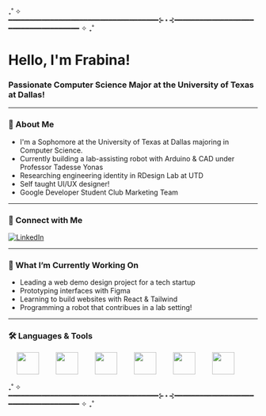 ₊˚ ✧ ━━━━━━━━━━━━━━━━━━━━━━━━━━━━━━━━━━━━⊱⋆⊰━━━━━━━━━━━━━━━━━━━━━━━━━━━━━━━━━━━━ ✧ ₊˚
<h1 align="left">Hello, I'm Frabina!</h1>
<h3 align="left">Passionate Computer Science Major at the University of Texas at Dallas!</h3>

---

### 💫 About Me
- I'm a Sophomore at the University of Texas at Dallas majoring in Computer Science.
- Currently building a lab-assisting robot with Arduino & CAD under Professor Tadesse Yonas
- Researching engineering identity in RDesign Lab at UTD
- Self taught UI/UX designer!
- Google Developer Student Club Marketing Team

---

### 🤝 Connect with Me
<p align="left">
  <a href="https://www.linkedin.com/in/frabinaedwin/" target="_blank">
    <img src="https://img.shields.io/badge/LinkedIn-blue?logo=linkedin&style=for-the-badge" alt="LinkedIn" />
  </a>
</p>

---

### 🌻 What I’m Currently Working On
- Leading a web demo design project for a tech startup
- Prototyping interfaces with Figma
- Learning to build websites with React & Tailwind
- Programming a robot that contribues in a lab setting!

---
### 🛠️ Languages & Tools
<p align="center">
  <img src="https://cdn.jsdelivr.net/gh/devicons/devicon/icons/python/python-original.svg" height="45" style="margin-right: 30px;" />
  <img src="https://cdn.jsdelivr.net/gh/devicons/devicon/icons/java/java-original.svg" height="45" style="margin-right: 30px;" />
  <img src="https://cdn.jsdelivr.net/gh/devicons/devicon/icons/cplusplus/cplusplus-original.svg" height="45" style="margin-right: 30px;" />
  <img src="https://cdn.jsdelivr.net/gh/devicons/devicon/icons/html5/html5-original.svg" height="45" style="margin-right: 30px;" />
  <img src="https://cdn.jsdelivr.net/gh/devicons/devicon/icons/lua/lua-original.svg" height="45" style="margin-right: 30px;" />
  <img src="https://cdn.jsdelivr.net/gh/devicons/devicon/icons/arduino/arduino-original.svg" height="45" style="margin-right: 30px;" />
</p>
₊˚ ✧ ━━━━━━━━━━━━━━━━━━━━━━━━━━━━━━━━━━━━⊱⋆⊰━━━━━━━━━━━━━━━━━━━━━━━━━━━━━━━━━━━━ ✧ ₊˚
